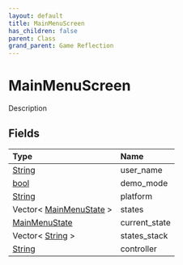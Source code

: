 ```yaml
---
layout: default
title: MainMenuScreen
has_children: false
parent: Class
grand_parent: Game Reflection
---
```

# MainMenuScreen
Description 

## Fields
| Type | Name |
|:-------------|:--------------|
| [String](/game-reflection/components/string.md) | user_name |
| [bool](/game-reflection/components/bool.md) | demo_mode |
| [String](/game-reflection/components/string.md) | platform |
| Vector< [MainMenuState](/game-reflection/classes/main_menu_state.md) > | states |
| [MainMenuState](/game-reflection/classes/main_menu_state.md) | current_state |
| Vector< [String](/game-reflection/components/string.md) > | states_stack |
| [String](/game-reflection/components/string.md) | controller |
